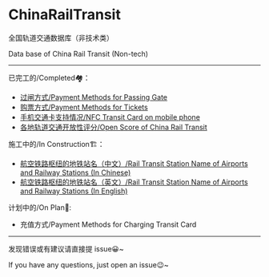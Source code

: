 # ChinaRailTransit
全国轨道交通数据库（非技术类）

Data base of China Rail Transit (Non-tech)

---
已完工的/Completed🏘：
- [过闸方式/Payment Methods for Passing Gate](https://github.com/Ivysauro/ChinaRailTransit/blob/master/data/Payment%20Methods(Part%201).md)
- [购票方式/Payment Methods for Tickets](https://github.com/Ivysauro/ChinaRailTransit/blob/master/data/Payment%20Methods(Part%202).md)
- [手机交通卡支持情况/NFC Transit Card on mobile phone](https://github.com/Ivysauro/ChinaRailTransit/blob/master/data/NFC%20Transit%20Card.md)
- [各地轨道交通开放性评分/Open Score of China Rail Transit](https://github.com/Ivysauro/ChinaRailTransit/blob/master/data/Open%20Score.md)

施工中的/In Construction🏗：
- [航空铁路枢纽的地铁站名（中文）/Rail Transit Station Name of Airports and Railway Stations (In Chinese)](https://github.com/Ivysauro/ChinaRailTransit/blob/master/data/Rail%20Transit%20Station%20Name%20of%20Airports%20and%20Railway%20Stations.md)
- [航空铁路枢纽的地铁站名（英文）/Rail Transit Station Name of Airports and Railway Stations (In English)](https://github.com/Ivysauro/ChinaRailTransit/blob/master/data/Rail%20Transit%20Station%20Name%20of%20Airports%20and%20Railway%20Stations%2002.md)

计划中的/On Plan📝:
- 充值方式/Payment Methods for Charging Transit Card


---
发现错误或有建议请直接提 issue😀~

If you have any questions, just open an issue😉~
